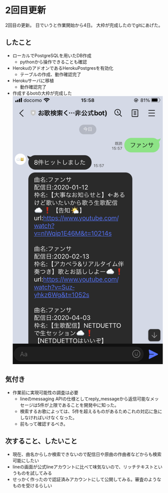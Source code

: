 # 2回目更新

2回目の更新。
日でいうと作業開始から4日。
大枠が完成したのでgitにあげた。

## したこと
- ローカルでPostgreSQLを用いたDB作成
    - pythonから操作できることも確認
- HerokuのアドオンであるHerokuPostgresを有効化
    - テーブルの作成、動作確認完了
- Herokuサーバに移植
    - 動作確認完了
- 作成するbotの大枠が完成した
![お歌検索](画像/img_02.png)

## 気付き
- 作業前に実現可能性の調査は必要
    - lineのmessaging APIの仕様としてreply_messageから返信可能なメッセージは5件が上限であることを開発中に知った。
    - 検索するお歌によっては、5件を超えるものがあるためこれの対応に急にしなければいけなくなった。
    - 前もって確認するべき。

## 次すること、したいこと
- 現在、曲名からしか検索できないので配信日や原曲の作曲者などからも検索可能にしたい
- lineの画面が公式lineアカウントに比べて味気ないので、リッチテキストというものを試してみる
- せっかく作ったので認証済みアカウントにして公開してみる。審査のようなものを受けるらしい
